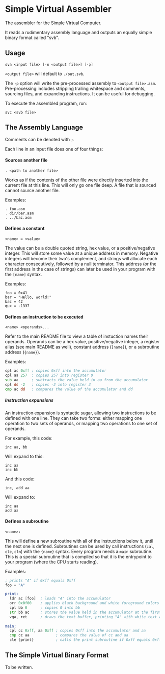 # Simple Virtual Assembler

The assembler for the Simple Virtual Computer.

It reads a rudimentary assembly language and outputs an equally simple binary format called "svb".

## Usage

```
sva <input file> [-o <output file>] [-p]
```
`<output file>` will default to `./out.svb`.

The `-p` option will write the pre-processed assembly to `<output file>.asm`.
Pre-processing includes stripping trailing whitespace and comments, sourcing files, and expanding instructions.
It can be useful for debugging.

To execute the assembled program, run:
```
svc <svb file>
```

## The Assembly Language

Comments can be denoted with `;`.

Each line in an input file does one of four things:

#### Sources another file
```
. <path to another file>
```
Works as if the contents of the other file were directly inserted into the current file at this line.
This will only go one file deep. A file that is sourced cannot source another file.

Examples:
```
. foo.asm
. dir/bar.asm
. ../baz.asm
```

#### Defines a constant
```
<name> = <value>
```
The value can be a double quoted string, hex value, or a positive/negative integer.
This will store some value at a unique address in memory.
Negative integers will become their two's complement, and strings will allocate each character consecutively, followed by a null terminator.
This address (or the first address in the case of strings) can later be used in your program with the `[name]` syntax.

Examples:
```[asm](asm)
foo = 0x41
bar = "Hello, world!"
baz = 42
qux = -1337
```

#### Defines an instruction to be executed
```
<name> <operands>...
```
Refer to the main README file to view a table of instuction names their operands.
Operands can be a hex value, positive/negative integer, a register alias (see main README as well), constant address (`[name]`), or a subroutine address (`{name}`).

Examples:
```asm
cpl ac 0xff ; copies 0xff into the accumulator
cpl aa 257  ; copies 257 into register 0
sub aa      ; subtracts the value held in aa from the accumulator
cpl dd -2   ; copies -2 into register 3
cmp ac dd   ; compares the value of the accumulator and dd
```

##### Instruction expansions
An instruction expansion is syntactic sugar, allowing two instructions to be defined with one line.
They can take two forms: either mapping one operation to two sets of operands, or mapping two operations to one set of operands.

For example, this code:
```
inc aa, bb
```
Will expand to this:
```
inc aa
inc bb
```

And this code:
```
inc, add aa
```
Will expand to:
```
inc aa
add aa
```

#### Defines a subroutine
```
<name>:
```
This will define a new subroutine with all of the instructions below it, until the next one is defined.
Subroutines can be used by call instructions (`cal`, `cle`, `cln`) with the `{name}` syntax.
Every program needs a `main` subroutine. This is a special subroutine that is compiled so that it is the entrypoint to your program (where the CPU starts reading).

Examples:
```asm
; prints "A" if 0xff equals 0xff
foo = "A"

print:
  ldr ac [foo]  ; loads "A" into the accumulator
  orr 0x0f00    ; applies black background and white foreground colors to the accumulator
  cpl bb 0      ; copies 0 into bb
  str bb ac     ; stores the value held in the accumulator at the first address in memory
  vga, ret      ; draws the text buffer, printing "A" with white text and black background
  
main:
  cpl cc 0xff, aa 0xff ; copies 0xff into the accumulator and aa
  cmp cc aa            ; compares the value of cc and aa
  cle {print}          ; calls the print subroutine if 0xff equals 0xff
```

## The Simple Virtual Binary Format

To be written.
